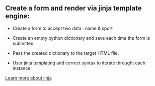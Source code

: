 ## Create a form and render via jinja template engine:

- Create a form to accept two data : name & sport
- Create an empty python dictionary and save each time the form is submitted

- Pass the created dictionary to the target HTML file.
- User jinja templating and correct syntax to iterate throught each instance

[Learn more about jinja](https://jinja.palletsprojects.com/en/3.0.x/templates/)
